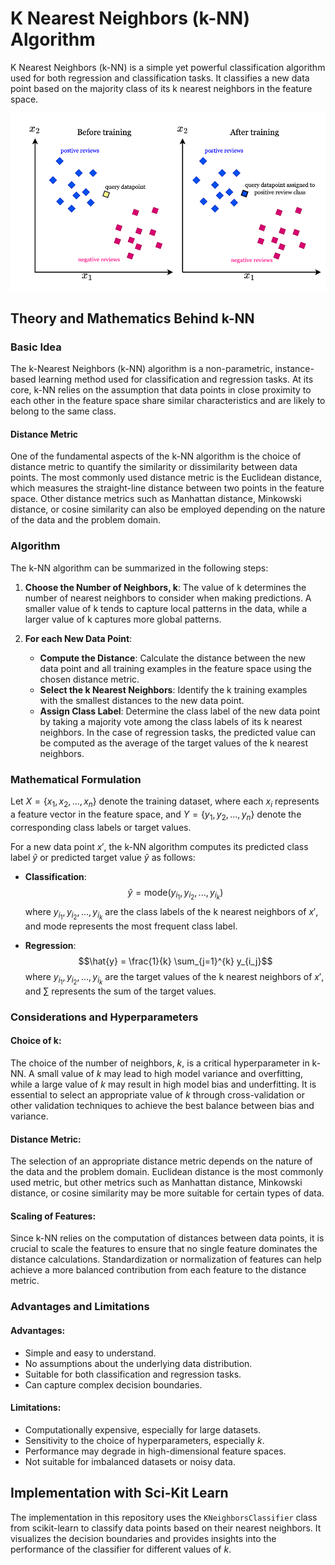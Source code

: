# K Nearest Neighbors (k-NN) Algorithm

K Nearest Neighbors (k-NN) is a simple yet powerful classification algorithm used for both regression and classification tasks. It classifies a new data point based on the majority class of its k nearest neighbors in the feature space.

![image](https://github.com/kjarjoura/INDE577/blob/main/Images/knn.png)

## Theory and Mathematics Behind k-NN

### Basic Idea

The k-Nearest Neighbors (k-NN) algorithm is a non-parametric, instance-based learning method used for classification and regression tasks. At its core, k-NN relies on the assumption that data points in close proximity to each other in the feature space share similar characteristics and are likely to belong to the same class.

#### Distance Metric

One of the fundamental aspects of the k-NN algorithm is the choice of distance metric to quantify the similarity or dissimilarity between data points. The most commonly used distance metric is the Euclidean distance, which measures the straight-line distance between two points in the feature space. Other distance metrics such as Manhattan distance, Minkowski distance, or cosine similarity can also be employed depending on the nature of the data and the problem domain.

### Algorithm

The k-NN algorithm can be summarized in the following steps:

1. **Choose the Number of Neighbors, k**: The value of k determines the number of nearest neighbors to consider when making predictions. A smaller value of k tends to capture local patterns in the data, while a larger value of k captures more global patterns.

2. **For each New Data Point**:
   - **Compute the Distance**: Calculate the distance between the new data point and all training examples in the feature space using the chosen distance metric.
   - **Select the k Nearest Neighbors**: Identify the k training examples with the smallest distances to the new data point.
   - **Assign Class Label**: Determine the class label of the new data point by taking a majority vote among the class labels of its k nearest neighbors. In the case of regression tasks, the predicted value can be computed as the average of the target values of the k nearest neighbors.

### Mathematical Formulation

Let $X = \{x_1, x_2, ..., x_n\}$ denote the training dataset, where each $x_i$ represents a feature vector in the feature space, and $Y = \{y_1, y_2, ..., y_n\}$ denote the corresponding class labels or target values.

For a new data point $x'$, the k-NN algorithm computes its predicted class label $\hat{y}$ or predicted target value $\hat{y}$ as follows:

- **Classification**:
  $$\hat{y} = \text{mode}(y_{i_1}, y_{i_2}, ..., y_{i_k})$$
  where $y_{i_1}, y_{i_2}, ..., y_{i_k}$ are the class labels of the k nearest neighbors of $x'$, and $\text{mode}$ represents the most frequent class label.

- **Regression**:
  $$\hat{y} = \frac{1}{k} \sum_{j=1}^{k} y_{i_j}$$
  where $y_{i_1}, y_{i_2}, ..., y_{i_k}$ are the target values of the k nearest neighbors of $x'$, and $\sum$ represents the sum of the target values.

### Considerations and Hyperparameters

#### Choice of k:
The choice of the number of neighbors, $k$, is a critical hyperparameter in k-NN. A small value of $k$ may lead to high model variance and overfitting, while a large value of $k$ may result in high model bias and underfitting. It is essential to select an appropriate value of $k$ through cross-validation or other validation techniques to achieve the best balance between bias and variance.

#### Distance Metric:
The selection of an appropriate distance metric depends on the nature of the data and the problem domain. Euclidean distance is the most commonly used metric, but other metrics such as Manhattan distance, Minkowski distance, or cosine similarity may be more suitable for certain types of data.

#### Scaling of Features:
Since k-NN relies on the computation of distances between data points, it is crucial to scale the features to ensure that no single feature dominates the distance calculations. Standardization or normalization of features can help achieve a more balanced contribution from each feature to the distance metric.

### Advantages and Limitations

#### Advantages:
- Simple and easy to understand.
- No assumptions about the underlying data distribution.
- Suitable for both classification and regression tasks.
- Can capture complex decision boundaries.

#### Limitations:
- Computationally expensive, especially for large datasets.
- Sensitivity to the choice of hyperparameters, especially $k$.
- Performance may degrade in high-dimensional feature spaces.
- Not suitable for imbalanced datasets or noisy data.

## Implementation with Sci-Kit Learn
The implementation in this repository uses the `KNeighborsClassifier` class from scikit-learn to classify data points based on their nearest neighbors. It visualizes the decision boundaries and provides insights into the performance of the classifier for different values of $k$.
